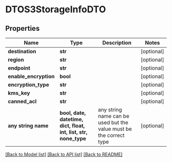 # DTOS3StorageInfoDTO


## Properties
Name | Type | Description | Notes
------------ | ------------- | ------------- | -------------
**destination** | **str** |  | [optional] 
**region** | **str** |  | [optional] 
**endpoint** | **str** |  | [optional] 
**enable_encryption** | **bool** |  | [optional] 
**encryption_type** | **str** |  | [optional] 
**kms_key** | **str** |  | [optional] 
**canned_acl** | **str** |  | [optional] 
**any string name** | **bool, date, datetime, dict, float, int, list, str, none_type** | any string name can be used but the value must be the correct type | [optional]

[[Back to Model list]](../README.md#documentation-for-models) [[Back to API list]](../README.md#documentation-for-api-endpoints) [[Back to README]](../README.md)



